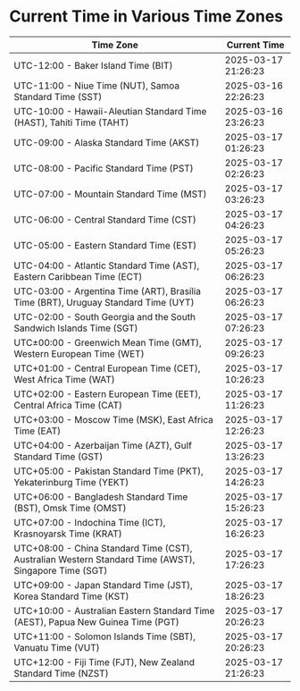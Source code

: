 # Current Time in Various Time Zones

| Time Zone | Current Time |
|-----------|--------------|
| UTC-12:00 - Baker Island Time (BIT) | 2025-03-17 21:26:23 |
| UTC-11:00 - Niue Time (NUT), Samoa Standard Time (SST) | 2025-03-16 22:26:23 |
| UTC-10:00 - Hawaii-Aleutian Standard Time (HAST), Tahiti Time (TAHT) | 2025-03-16 23:26:23 |
| UTC-09:00 - Alaska Standard Time (AKST) | 2025-03-17 01:26:23 |
| UTC-08:00 - Pacific Standard Time (PST) | 2025-03-17 02:26:23 |
| UTC-07:00 - Mountain Standard Time (MST) | 2025-03-17 03:26:23 |
| UTC-06:00 - Central Standard Time (CST) | 2025-03-17 04:26:23 |
| UTC-05:00 - Eastern Standard Time (EST) | 2025-03-17 05:26:23 |
| UTC-04:00 - Atlantic Standard Time (AST), Eastern Caribbean Time (ECT) | 2025-03-17 06:26:23 |
| UTC-03:00 - Argentina Time (ART), Brasília Time (BRT), Uruguay Standard Time (UYT) | 2025-03-17 06:26:23 |
| UTC-02:00 - South Georgia and the South Sandwich Islands Time (SGT) | 2025-03-17 07:26:23 |
| UTC±00:00 - Greenwich Mean Time (GMT), Western European Time (WET) | 2025-03-17 09:26:23 |
| UTC+01:00 - Central European Time (CET), West Africa Time (WAT) | 2025-03-17 10:26:23 |
| UTC+02:00 - Eastern European Time (EET), Central Africa Time (CAT) | 2025-03-17 11:26:23 |
| UTC+03:00 - Moscow Time (MSK), East Africa Time (EAT) | 2025-03-17 12:26:23 |
| UTC+04:00 - Azerbaijan Time (AZT), Gulf Standard Time (GST) | 2025-03-17 13:26:23 |
| UTC+05:00 - Pakistan Standard Time (PKT), Yekaterinburg Time (YEKT) | 2025-03-17 14:26:23 |
| UTC+06:00 - Bangladesh Standard Time (BST), Omsk Time (OMST) | 2025-03-17 15:26:23 |
| UTC+07:00 - Indochina Time (ICT), Krasnoyarsk Time (KRAT) | 2025-03-17 16:26:23 |
| UTC+08:00 - China Standard Time (CST), Australian Western Standard Time (AWST), Singapore Time (SGT) | 2025-03-17 17:26:23 |
| UTC+09:00 - Japan Standard Time (JST), Korea Standard Time (KST) | 2025-03-17 18:26:23 |
| UTC+10:00 - Australian Eastern Standard Time (AEST), Papua New Guinea Time (PGT) | 2025-03-17 20:26:23 |
| UTC+11:00 - Solomon Islands Time (SBT), Vanuatu Time (VUT) | 2025-03-17 20:26:23 |
| UTC+12:00 - Fiji Time (FJT), New Zealand Standard Time (NZST) | 2025-03-17 21:26:23 |
